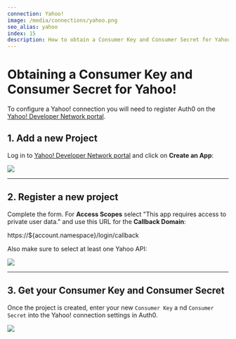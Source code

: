 ```yaml
---
connection: Yahoo!
image: /media/connections/yahoo.png
seo_alias: yahoo
index: 15
description: How to obtain a Consumer Key and Consumer Secret for Yahoo!
---
```


# Obtaining a Consumer Key and Consumer Secret for Yahoo!

To configure a Yahoo! connection you will need to register Auth0 on the [Yahoo! Developer Network portal](https://developer.yahoo.com/).

## 1. Add a new Project
Log in to [Yahoo! Developer Network portal](https://developer.yahoo.com/) and click on __Create an App__:

![](/media/articles/connections/social/yahoo/yahoo-register-1.png)

---

## 2. Register a new project

Complete the form. For __Access Scopes__ select "This app requires access to private user data." and use this URL for the __Callback Domain__:

  https://${account.namespace}/login/callback

Also make sure to select at least one Yahoo API:

![](/media/articles/connections/social/yahoo/yahoo-register-3.png)

---

## 3. Get your Consumer Key and Consumer Secret

Once the project is created, enter your new `Consumer Key` a  nd `Consumer Secret` into the Yahoo! connection settings in Auth0.

![](/media/articles/connections/social/yahoo/yahoo-register-2.png)
